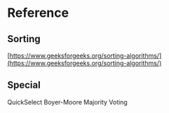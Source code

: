 # Reference

## Sorting

[https://www.geeksforgeeks.org/sorting-algorithms/](https://www.geeksforgeeks.org/sorting-algorithms/)

## Special

QuickSelect
Boyer-Moore Majority Voting
